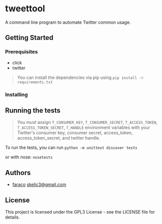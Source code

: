 # tweettool

A command line program to automate Twitter common usage.

## Getting Started

### Prerequisites
* click
* twitter

> You can install the dependencies via pip using `pip install -r requirements.txt`

### Installing

## Running the tests

> You *must* assign `T_CONSUMER_KEY`, `T_CONSUMER_SECRET`, `T_ACCESS_TOKEN`, `T_ACCESS_TOKEN_SECRET`, `T_HANDLE` environment variables with your Twitter's consumer key, consumer secret, access_token, access_token_secret, and twitter handle.

To run the tests, you can run `python -m unittest discover tests`

or with nose: `nosetests`

## Authors

* [faraco](https://github.com/faraco) <skelic3@gmail.com>
        
## License

This project is licensed under the GPL3 License - see the LICENSE file for details.
